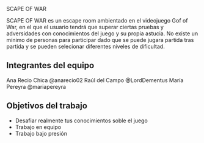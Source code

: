 SCAPE OF WAR

SCAPE OF WAR es un escape room ambientado en el videojuego Gof of War, en el que el usuario tendrá que superar ciertas pruebas y adversidades con conocimientos del juego y su propia astucia. No existe un mínimo de personas para participar dado que se puede jugara partida tras partida y se pueden selecionar diferentes niveles de dificultad.

## Integrantes del equipo

Ana Recio Chica @anarecio02 
Raúl del Campo @LordDementus
María Pereyra  @mariapereyra 
## Objetivos del trabajo

- Desafiar realmente tus conocimientos soble el juego
- Trabajo en equipo
- Trabajo bajo presión

